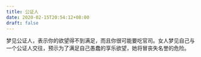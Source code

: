 ```yaml
---
title: 公证人
date: 2020-02-15T20:54:12+08:00
draft: false
---
```


梦见公证人，表示你的欲望得不到满足，而且你很可能要吃官司。女人梦见自己与一个公证人交往，预示为了满足自己愚蠢的享乐欲望，她将冒丧失名誉的危险。